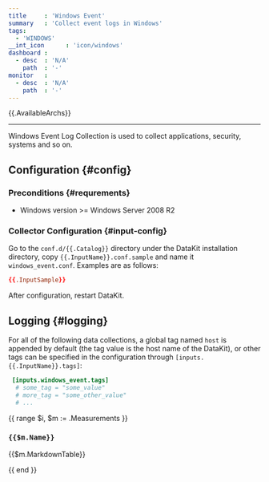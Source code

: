 ```yaml
---
title     : 'Windows Event'
summary   : 'Collect event logs in Windows'
tags:
  - 'WINDOWS'
__int_icon      : 'icon/windows'
dashboard :
  - desc  : 'N/A'
    path  : '-'
monitor   :
  - desc  : 'N/A'
    path  : '-'
---
```



{{.AvailableArchs}}

---

Windows Event Log Collection is used to collect applications, security, systems and so on.

## Configuration {#config}

### Preconditions {#requrements}

- Windows version >= Windows Server 2008 R2

### Collector Configuration {#input-config}

Go to the `conf.d/{{.Catalog}}` directory under the DataKit installation directory, copy `{{.InputName}}.conf.sample` and name it `windows_event.conf`. Examples are as follows:

```toml
{{.InputSample}}
```

After configuration, restart DataKit.

## Logging {#logging}

For all of the following data collections, a global tag named `host` is appended by default (the tag value is the host name of the DataKit), or other tags can be specified in the configuration through `[inputs.{{.InputName}}.tags]`:

``` toml
 [inputs.windows_event.tags]
  # some_tag = "some_value"
  # more_tag = "some_other_value"
  # ...
```

{{ range $i, $m := .Measurements }}

### `{{$m.Name}}`

{{$m.MarkdownTable}}

{{ end }}
